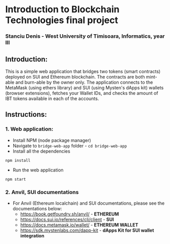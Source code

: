 # Introduction to Blockchain Technologies final project
### Stanciu Denis - West University of Timisoara, Informatics, year III

## Introduction:
This is a simple web application that bridges two tokens (smart contracts) deployed on SUI and Ethereum blockchain. The contracts are both mint-able and burn-able by the owner only. The application connects to the MetaMask (using ethers library) and SUI (using Mysten's dApps kit) wallets (browser extensions), fetches your Wallet IDs, and checks the amount of IBT tokens available in each of the accounts.

## Instructions:
### 1. Web application:
- Install NPM (node package manager)
- Navigate to `bridge-web-app` folder - ```cd bridge-web-app```
- Install all the dependencies
```cli
npm install
```
- Run the web application
```cli
npm start
```

### 2. Anvil, SUI documentations
- For Anvil (Ethereum localchain) and SUI documentations, please see the documentations below:
  - https://book.getfoundry.sh/anvil/  - **ETHEREUM**
  - https://docs.sui.io/references/cli/client - **SUI**
  - https://docs.metamask.io/wallet/ - **ETHEREUM WALLET**
  -  https://sdk.mystenlabs.com/dapp-kit  -  **dApps Kit for SUI wallet integration**